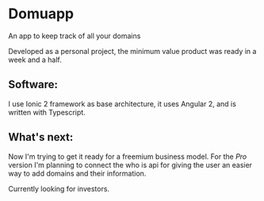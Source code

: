 # Domuapp
An app to keep track of all your domains

Developed as a personal project, the minimum value product was ready in a week and a half.

## Software:

I use Ionic 2 framework as base architecture, it uses Angular 2, and is written with Typescript.

## What's next:
Now I'm trying to get it ready for a freemium business model. For the *Pro* version I'm planning to connect the who is api for giving the user an easier way to add domains and their information.

Currently looking for investors.
